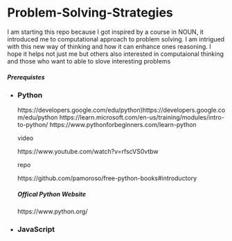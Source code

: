 # Problem-Solving-Strategies

<article>
 <p>
   I am starting this repo because I got inspired by a course in NOUN, it introduced me to computational approach to problem solving. I am intrigued with this new way of thinking and how it can enhance ones reasoning.
   I hope it helps not just me but others also interested in computaional thinking and those who want to able to slove 
   interesting problems
 </p>  
</article>
<h5>Prerequistes</h5>
<ul>
  <li><h3>Python</h3></li>
https://developers.google.com/edu/python)https://developers.google.com/edu/python
https://learn.microsoft.com/en-us/training/modules/intro-to-python/
https://www.pythonforbeginners.com/learn-python
 <p>video</p>
 https://www.youtube.com/watch?v=rfscVS0vtbw
 <p>repo</p>
 https://github.com/pamoroso/free-python-books#introductory
  <h5>Offical Python Website</h5>
 https://www.python.org/
 <li><h3>JavaScript</h3</li>
   
</ul>
